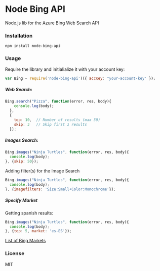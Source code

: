 # Node Bing API
Node.js lib for the Azure Bing Web Search API

### Installation
````
npm install node-bing-api
````

### Usage

Require the library and initialialize it with your account key:

```js
var Bing = require('node-bing-api')({ accKey: "your-account-key" });
```

##### Web Search:
```js
Bing.search("Pizza", function(error, res, body){
    console.log(body);
  },
  {
    top: 10,  // Number of results (max 50)
    skip: 3   // Skip first 3 results
  });
```

##### Images Search:
```js
Bing.images("Ninja Turtles", function(error, res, body){
  console.log(body);
}, {skip: 50});
```
Adding filter(s) for the Image Search
```js
Bing.images("Ninja Turtles", function(error, res, body){
  console.log(body);
}, {imagefilters: 'Size:Small+Color:Monochrome'});
```

##### Specify Market
Getting spanish results:
```js
Bing.images("Ninja Turtles", function(error, res, body){
  console.log(body);
}, {top: 5, market: 'es-ES'});
```
[List of Bing Markets](https://msdn.microsoft.com/en-us/library/dd251064.aspx)


### License
MIT

